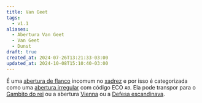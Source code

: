 ```yaml
---
title: Van Geet
tags:
  - v1.1
aliases:
  - Abertura Van Geet
  - Van Geet
  - Dunst
draft: true
created_at: 2024-07-26T13:21:33-03:00
updated_at: 2024-10-08T15:10:40-03:00
---
```


É uma [abertura de flanco](Xadrez_Aberturas_de_flanco.md) incomum no [xadrez](../../../../sementes/2024/07/06/Xadrez.md) e por isso é categorizada como uma [abertura irregular](../../../../sementes/2024/07/06/Xadrez_Aberturas_irregulares.md) com código ECO `A0`. Ela pode transpor para o [Gambito do rei](Xadrez_Gambito_do_rei.md) ou a abertura [Vienna](../08/Xadrez_Abertura_Vienna.md) ou a [Defesa escandinava](../12/Xadrez_Defesa_escandinava.md).